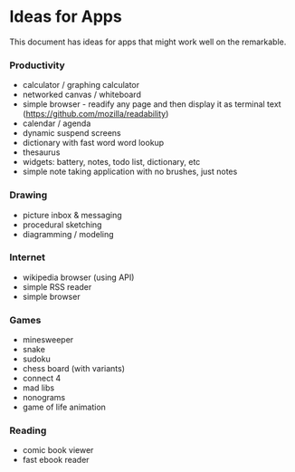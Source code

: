 # Ideas for Apps

This document has ideas for apps that might work well on the remarkable. 

### Productivity

* calculator / graphing calculator
* networked canvas / whiteboard
* simple browser - readify any page and then display it as terminal text (https://github.com/mozilla/readability)
* calendar / agenda
* dynamic suspend screens
* dictionary with fast word word lookup
* thesaurus
* widgets: battery, notes, todo list, dictionary, etc
* simple note taking application with no brushes, just notes

### Drawing

* picture inbox & messaging
* procedural sketching
* diagramming / modeling

### Internet

* wikipedia browser (using API)
* simple RSS reader
* simple browser


### Games

* minesweeper
* snake
* sudoku
* chess board (with variants)
* connect 4
* mad libs
* nonograms
* game of life animation

### Reading

* comic book viewer
* fast ebook reader
